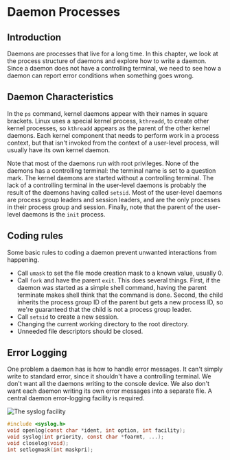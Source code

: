# Daemon Processes

## Introduction

Daemons are processes that live for a long time. In this chapter, we look at
the process structure of daemons and explore how to write a daemon. Since a
daemon does not have a controlling terminal, we need to see how a daemon can
report error conditions when something goes wrong.

## Daemon Characteristics

In the `ps` command, kernel daemons appear with their names in square brackets. Linux
uses a special kernel process, `kthreadd`, to create other kernel processes, so
`kthreadd` appears as the parent of the other kernel daemons. Each kernel component
that needs to perform work in a process context, but that isn't invoked from
the context of a user-level process, will usually have its own kernel daemon.

Note that most of the daemons run with root privileges. None of the daemons has
a controlling terminal: the terminal name is set to a question mark. The kernel daemons
are started without a controlling terminal. The lack of a controlling terminal
in the user-level daemons is probably the result of the daemons having called `setsid`.
Most of the user-level daemons are process group leaders and session leaders, and
are the only processes in their process group and session. Finally, note that
the parent of the user-level daemons is the `init` process.

## Coding rules

Some basic rules to coding a daemon prevent unwanted interactions from happening.

+ Call `umask` to set the file mode creation mask to a known value, usually 0.
+ Call `fork` and have the parent `exit`. This does several things. First,
  if the daemon was started as a simple shell command, having the parent terminate
  makes shell think that the command is done. Second, the child inherits the process
  group ID
  of the parent but gets a new process ID, so we're guaranteed that the child
  is not a process group leader.
+ Call `setsid` to create a new session.
+ Changing the current working directory to the root directory.
+ Unneeded file descriptors should be closed.

## Error Logging

One problem a daemon has is how to handle error messages. It can't simply write
to standard error,
since it shouldn't have a controlling terminal. We don't want all the daemons writing
to the console device. We also don't want each daemon writing its own error messages
into a separate file.
A central daemon error-logging facility is required.

![The syslog facility](https://i.loli.net/2021/10/12/orhi3ABaTgQy2nd.png)

```c
#include <syslog.h>
void openlog(const char *ident, int option, int facility);
void syslog(int priority, const char *foarmt, ...);
void closelog(void);
int setlogmask(int maskpri);
```
